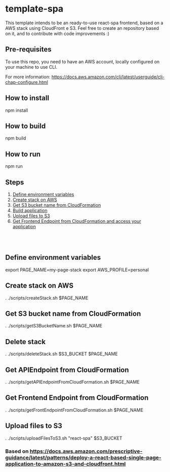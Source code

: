 # template-spa
This template intends to be an ready-to-use react-spa frontend, based on a AWS stack using CloudFront e S3.
Feel free to create an repository based on it, and to contribute with code improvements :)

## Pre-requisites
To use this repo, you need to have an AWS account, locally configured on your machine to use CLI.

For more information: https://docs.aws.amazon.com/cli/latest/userguide/cli-chap-configure.html

## How to install
npm install

## <a id="Build-application">How to build</a>
npm build

## How to run
npm run

## Steps
1. [Define environment variables](#define-environment-variables)
2. [Create stack on AWS](#create-stack-on-AWS)
3. [Get S3 bucket name from CloudFormation](#Get-S3-bucket-name-from-CloudFormation)
4. [Build application](#Build-application)
5. [Upload files to S3](#Upload-files-to-S3)
6. [Get Frontend Endpoint from CloudFormation and access your application](#Get-Frontend-Endpoint-from-CloudFormation-and-access-your-application)


</br>
</br>

## <a id="define-environment-variables">Define environment variables</a>
export PAGE_NAME=my-page-stack
export AWS_PROFILE=personal

## <a id="create-stack-on-AWS">Create stack on AWS</a>
. ./scripts/createStack.sh $PAGE_NAME

## <a id="Get-S3-bucket-name-from-CloudFormation"> Get S3 bucket name from CloudFormation </a>
. ./scripts/getS3BucketName.sh $PAGE_NAME

## <a id="Delete-stack"> Delete stack </a>
. ./scripts/deleteStack.sh $S3_BUCKET $PAGE_NAME

## <a id="Get-APIEndpoint-from-CloudFormation"> Get APIEndpoint from CloudFormation </a>
. ./scripts/getAPIEndpointFromCloudFormation.sh $PAGE_NAME

## <a id="Get-Frontend-Endpoint-from-CloudFormation"> Get Frontend Endpoint from CloudFormation </a>
. ./scripts/getFrontEndpointFromCloudFormation.sh $PAGE_NAME

## <a id="Upload-files-to-S3"> Upload files to S3 </a>
. ./scripts/uploadFilesToS3.sh "react-spa" $S3_BUCKET

### Based on https://docs.aws.amazon.com/prescriptive-guidance/latest/patterns/deploy-a-react-based-single-page-application-to-amazon-s3-and-cloudfront.html